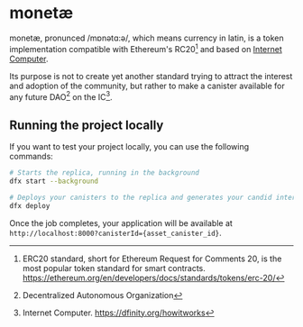 # monetæ
monetæ, pronunced /mɒnətɑ:ə/, which means currency in latin, is a token implementation compatible with Ethereum's RC20[^1] and based on [Internet Computer](https://dfinity.org/howitworks).

Its purpose is not to create yet another standard trying to attract the interest and adoption of the community, but rather to make a canister available for any future DAO[^2] on the IC[^3].

## Running the project locally

If you want to test your project locally, you can use the following commands:

```bash
# Starts the replica, running in the background
dfx start --background

# Deploys your canisters to the replica and generates your candid interface
dfx deploy
```

Once the job completes, your application will be available at `http://localhost:8000?canisterId={asset_canister_id}`.

[^1]: ERC20 standard, short for Ethereum Request for Comments 20, is the most popular token standard for smart contracts. https://ethereum.org/en/developers/docs/standards/tokens/erc-20/
[^2]: Decentralized Autonomous Organization
[^3]: Internet Computer. https://dfinity.org/howitworks
